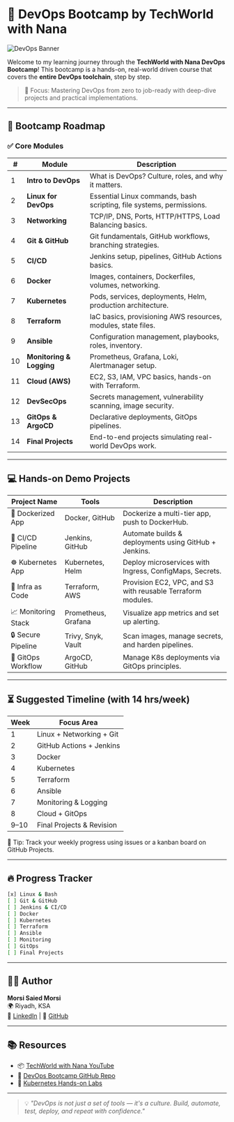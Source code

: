 # 🚀 DevOps Bootcamp by TechWorld with Nana

![DevOps Banner](https://devopscontainer.com/img/DEVOPS.gif)

Welcome to my learning journey through the **TechWorld with Nana DevOps Bootcamp**! This bootcamp is a hands-on, real-world driven course that covers the **entire DevOps toolchain**, step by step.

> 📍 Focus: Mastering DevOps from zero to job-ready with deep-dive projects and practical implementations.

---

## 🧭 Bootcamp Roadmap

### ✅ Core Modules

| # | Module | Description |
|--|--------|-------------|
| 1 | **Intro to DevOps** | What is DevOps? Culture, roles, and why it matters. |
| 2 | **Linux for DevOps** | Essential Linux commands, bash scripting, file systems, permissions. |
| 3 | **Networking** | TCP/IP, DNS, Ports, HTTP/HTTPS, Load Balancing basics. |
| 4 | **Git & GitHub** | Git fundamentals, GitHub workflows, branching strategies. |
| 5 | **CI/CD** | Jenkins setup, pipelines, GitHub Actions basics. |
| 6 | **Docker** | Images, containers, Dockerfiles, volumes, networking. |
| 7 | **Kubernetes** | Pods, services, deployments, Helm, production architecture. |
| 8 | **Terraform** | IaC basics, provisioning AWS resources, modules, state files. |
| 9 | **Ansible** | Configuration management, playbooks, roles, inventory. |
|10 | **Monitoring & Logging** | Prometheus, Grafana, Loki, Alertmanager setup. |
|11 | **Cloud (AWS)** | EC2, S3, IAM, VPC basics, hands-on with Terraform. |
|12 | **DevSecOps** | Secrets management, vulnerability scanning, image security. |
|13 | **GitOps & ArgoCD** | Declarative deployments, GitOps pipelines. |
|14 | **Final Projects** | End-to-end projects simulating real-world DevOps work. |

---

## 💻 Hands-on Demo Projects

| Project Name | Tools | Description |
|--------------|-------|-------------|
| 🐳 Dockerized App | Docker, GitHub | Dockerize a multi-tier app, push to DockerHub. |
| 🔁 CI/CD Pipeline | Jenkins, GitHub | Automate builds & deployments using GitHub + Jenkins. |
| ☸️ Kubernetes App | Kubernetes, Helm | Deploy microservices with Ingress, ConfigMaps, Secrets. |
| 🧰 Infra as Code | Terraform, AWS | Provision EC2, VPC, and S3 with reusable Terraform modules. |
| 📈 Monitoring Stack | Prometheus, Grafana | Visualize app metrics and set up alerting. |
| 🔒 Secure Pipeline | Trivy, Snyk, Vault | Scan images, manage secrets, and harden pipelines. |
| 🔁 GitOps Workflow | ArgoCD, GitHub | Manage K8s deployments via GitOps principles. |

---

## ⏳ Suggested Timeline (with 14 hrs/week)

| Week | Focus Area |
|------|------------|
| 1 | Linux + Networking + Git |
| 2 | GitHub Actions + Jenkins |
| 3 | Docker |
| 4 | Kubernetes |
| 5 | Terraform |
| 6 | Ansible |
| 7 | Monitoring & Logging |
| 8 | Cloud + GitOps |
| 9–10 | Final Projects & Revision |

🧠 Tip: Track your weekly progress using issues or a kanban board on GitHub Projects.

---

## 🔥 Progress Tracker

```bash
[x] Linux & Bash
[ ] Git & GitHub
[ ] Jenkins & CI/CD
[ ] Docker
[ ] Kubernetes
[ ] Terraform
[ ] Ansible
[ ] Monitoring
[ ] GitOps
[ ] Final Projects
```

---

## 🧑‍💻 Author

**Morsi Saied Morsi**  
🌍 Riyadh, KSA  
🔗 [LinkedIn](https://www.linkedin.com/in/morsi-saied/) | 🐙 [GitHub](https://github.com/Morsi-Saied)

---

## 📚 Resources

- 📦 [TechWorld with Nana YouTube](https://www.youtube.com/c/TechWorldwithNana)
- 📘 [DevOps Bootcamp GitHub Repo](https://github.com/techworld-with-nana/devops-bootcamp)
- 📘 [Kubernetes Hands-on Labs](https://www.katacoda.com/courses/kubernetes)

---

> 💡 *"DevOps is not just a set of tools — it's a culture. Build, automate, test, deploy, and repeat with confidence."*
